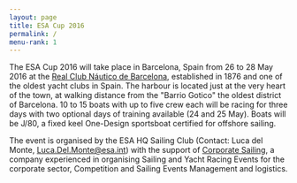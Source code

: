 ```yaml
---
layout: page
title: ESA Cup 2016
permalink: /
menu-rank: 1
---
```


The ESA Cup 2016 will take place in Barcelona, Spain from 26 to 28 May 2016 at
the [Real Club Náutico de Barcelona](http://www.rcnb.com/), established in 1876
and one of the oldest yacht clubs in Spain. The harbour is located just at the
very heart of the town, at walking distance from the "Barrio Gotico" the oldest
district of Barcelona. 10 to 15 boats with up to five crew each will be racing
for three days with two optional days of training available (24 and 25 May).
Boats will be J/80, a fixed keel One-Design sportsboat certified for offshore
sailing. 

The event is organised by the ESA HQ Sailing Club (Contact: Luca del Monte,
<Luca.Del.Monte@esa.int>) with the support of [Corporate
Sailing](http://www.corporate-sailing.es/english_index.htm), a company
experienced in organising Sailing and Yacht Racing Events for the corporate
sector, Competition and Sailing Events Management and logistics. 
